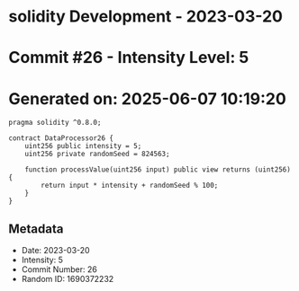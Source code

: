 ﻿# solidity Development - 2023-03-20
# Commit #26 - Intensity Level: 5
# Generated on: 2025-06-07 10:19:20
```solidity
pragma solidity ^0.8.0;

contract DataProcessor26 {
    uint256 public intensity = 5;
    uint256 private randomSeed = 824563;

    function processValue(uint256 input) public view returns (uint256) {
        return input * intensity + randomSeed % 100;
    }
}
```
## Metadata
- Date: 2023-03-20
- Intensity: 5
- Commit Number: 26
- Random ID: 1690372232
